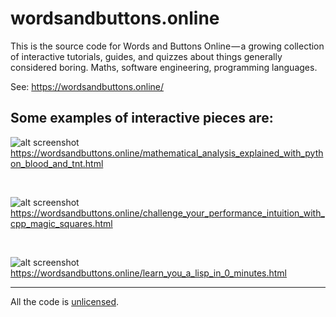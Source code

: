 # wordsandbuttons.online

This is the source code for Words and Buttons Online — a growing collection of interactive tutorials, guides, and quizzes about things generally considered boring. Maths, software engineering, programming languages.

See: https://wordsandbuttons.online/

## Some examples of interactive pieces are:

![alt screenshot](https://github.com/akalenuk/wordsandbuttons/blob/master/images/mathematical_analysis_explained_with_python_blood_and_tnt.png)
https://wordsandbuttons.online/mathematical_analysis_explained_with_python_blood_and_tnt.html

&nbsp;

![alt screenshot](https://github.com/akalenuk/wordsandbuttons/blob/master/images/challenge_your_performance_intuition_with_cpp_magic_squares.png)
https://wordsandbuttons.online/challenge_your_performance_intuition_with_cpp_magic_squares.html

&nbsp;

![alt screenshot](https://github.com/akalenuk/wordsandbuttons/blob/master/images/learn_you_a_lisp_in_0_minutes.png)
https://wordsandbuttons.online/learn_you_a_lisp_in_0_minutes.html

---

All the code is <a href="http://unlicense.org/">unlicensed</a>.
